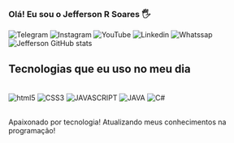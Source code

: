 ### Olá! Eu sou o Jefferson R Soares 🖐️


![Telegram](https://img.shields.io/badge/Telegram-2CA5E0?style=for-the-badge&logo=telegram&logoColor=white
)
![Instagram](https://img.shields.io/badge/Instagram-E4405F?style=for-the-badge&logo=instagram&logoColor=white
)
![YouTube](https://img.shields.io/badge/YouTube-FF0000?style=for-the-badge&logo=youtube&logoColor=white
)
![Linkedin](https://img.shields.io/badge/LinkedIn-0077B5?style=for-the-badge&logo=linkedin&logoColor=white
)
![Whatssap](https://img.shields.io/badge/WhatsApp-25D366?style=for-the-badge&logo=whatsapp&logoColor=white
)
![Jefferson GitHub stats](https://github-readme-stats.vercel.app/api?username=JeffersonRSoares&show_icons=true&theme=dracula)

## Tecnologias que eu uso no meu dia

<div style="display: inline_block"></br>
<img align="center" alt="html5" src="https://img.shields.io/badge/HTML5-E34F26?style=for-the-badge&logo=html5&logoColor=white" />
<img align="center" alt="CSS3" src="https://img.shields.io/badge/CSS3-1572B6?style=for-the-badge&logo=css3&logoColor=white" />
<img align="center" alt="JAVASCRIPT" src="https://img.shields.io/badge/JavaScript-323330?style=for-the-badge&logo=javascript&logoColor=F7DF1E" />
<img align="center" alt="JAVA" src="https://img.shields.io/badge/Java-ED8B00?style=for-the-badge&logo=java&logoColor=white" />
<img align="center" alt="C#" src="https://img.shields.io/badge/C%23-239120?style=for-the-badge&logo=c-sharp&logoColor=white" />
</div></br>

Apaixonado por tecnologia! Atualizando meus conhecimentos na programação!
